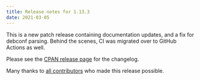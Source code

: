 ```yaml
---
title: Release notes for 1.13.3
date: 2021-03-05
---
```


This is a new patch release containing documentation updates, and a fix for debconf parsing. Behind the scenes, CI was migrated over to GitHub Actions as well.

Please see the [CPAN release page](https://metacpan.org/release/FERKI/Rex-1.13.3) for the changelog.

Many thanks to [all contributors](https://metacpan.org/source/FERKI/Rex-1.13.3/CONTRIBUTORS) who made this release possible.
